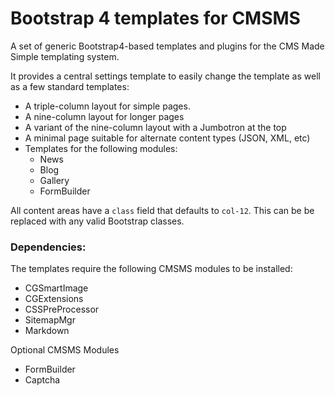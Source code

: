 # Bootstrap 4 templates for CMSMS

A set of generic Bootstrap4-based templates and plugins for the CMS Made Simple templating system.

It provides a central settings template to easily change the template as well as a few standard templates:

* A triple-column layout for simple pages.
* A nine-column layout for longer pages
* A variant of the nine-column layout with a Jumbotron at the top
* A minimal page suitable for alternate content types (JSON, XML, etc)
* Templates for the following modules:  
  * News
  * Blog
  * Gallery
  * FormBuilder

All content areas have a `class` field that defaults to `col-12`. This can be be replaced with any valid Bootstrap classes.

### Dependencies:

The templates require the following CMSMS modules to be installed:

* CGSmartImage
* CGExtensions
* CSSPreProcessor
* SitemapMgr
* Markdown

Optional CMSMS Modules
* FormBuilder
* Captcha
